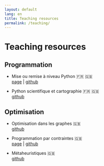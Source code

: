 ```yaml
---
layout: default
lang: en
title: Teaching resources
permalink: /teaching/
---
```


# Teaching resources

## Programmation

- Mise ou remise à niveau Python 🇫🇷 🇬🇧  
  [page](https://xolearn.github.io/back2python) |
  [github](https://github.com/xolearn/back2python)

- Python scientifique et cartographie 🇫🇷 🇬🇧  
  [github](https://github.com/xolearn/scientificpython)

## Optimisation

- Optimisation dans les graphes 🇬🇧  
  [github](https://github.com/xolearn/graphs)

- Programmation par contraintes 🇬🇧  
  [page](https://xolearn.github.io/constraints) |
  [github](https://github.com/xolearn/constraints)

- Métaheuristiques 🇬🇧  
  [github](https://github.com/xolearn/metaheuristics)
